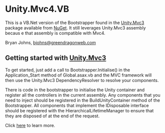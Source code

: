 Unity.Mvc4.VB
=============

This  is a  VB.Net  version of  the Bootstrapper  found   in the
[Unity.Mvc3](http://is.gd/73xS3s "Unity.Mvc3") package available
from [NuGet](http://nuget.org "nuget.org"). It  still  leverages
Unity.Mvc3 assembly becaus e that assembly   is compatible  with
Mvc4.

Bryan Johns, bjohns@greendragonweb.com

Getting started with [Unity.Mvc3](http://is.gd/73xS3s "Unity.Mvc3") 
-------------------------------------------------------------------

To get started, just add a call to Bootstrapper.Initialise() in the
Application_Start method  of Global.asax.vb  and  the MVC framework
will then use  the  Unity.Mvc3  DependencyResolver to  resolve your
components.

There is code in the bootstrapper to initialise the Unity container
and register  all  the  controllers  in  the  current assembly. Any
components  that  you need  to  inject  should be registered in the
BuildUnityContainer method of the Bootstrapper. All components that
implement the IDisposable interface should be registered  with  the
HierarchicalLifetimeManager to ensure that  they are disposed of at
the end of the request.

Click [here](http://is.gd/73xS3s "Unity.Mvc3") to learn more.